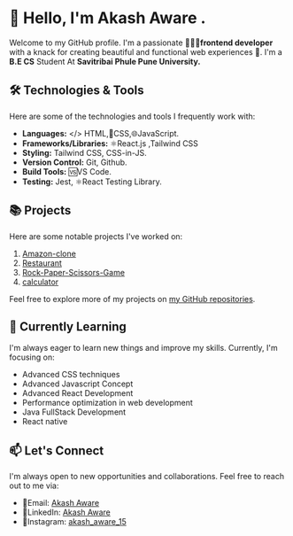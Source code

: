 # 👋 Hello, I'm Akash Aware .

Welcome to my GitHub profile. 
 I'm a passionate 👨🏻‍💻**frontend developer** with a knack for creating beautiful and functional web experiences 🚀.
 I'm a **B.E CS** Student At **Savitribai Phule Pune University.**

## 🛠️ Technologies & Tools

Here are some of the technologies and tools I frequently work with: 

-  **Languages:** </> HTML,📲CSS,🌐JavaScript.
-  **Frameworks/Libraries:** ⚛️React.js ,Tailwind CSS
-  **Styling:** Tailwind CSS, CSS-in-JS.
-  **Version Control:** Git, Github.
-  **Build Tools:** 🆚VS Code.
-  **Testing:** Jest, ⚛️React Testing Library.

## 📚 Projects

Here are some notable projects I've worked on:

1. [Amazon-clone](https://akashaware15.github.io/Amazon-Clone/)
2. [Restaurant](https://akashaware15.github.io/Restaurants/)
3. [Rock-Paper-Scissors-Game]( https://akashaware15.github.io/Rock-Paper-Scissors-Game/)
4. [calculator]()

Feel free to explore more of my projects on [my GitHub repositories](https://github.com/akashaware15?tab=repositories).

## 🌱 Currently Learning

I'm always eager to learn new things and improve my skills. Currently, I'm focusing on:

- Advanced CSS techniques
- Advanced Javascript Concept
- Advanced React Development 
- Performance optimization in web development
- Java FullStack Development
- React native

## 📫 Let's Connect

I'm always open to new opportunities and collaborations. Feel free to reach out to me via:

- 📧Email:     [Akash Aware](akashaware90gmail.com)
- 🔗LinkedIn:  [Akash Aware](https://www.linkedin.com/in/akash-aware-2819ba281/)
- 🔗Instagram: [akash_aware_15](https://www.instagram.com/akash_aware_15/)

